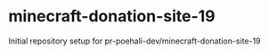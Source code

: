 # minecraft-donation-site-19

Initial repository setup for pr-poehali-dev/minecraft-donation-site-19